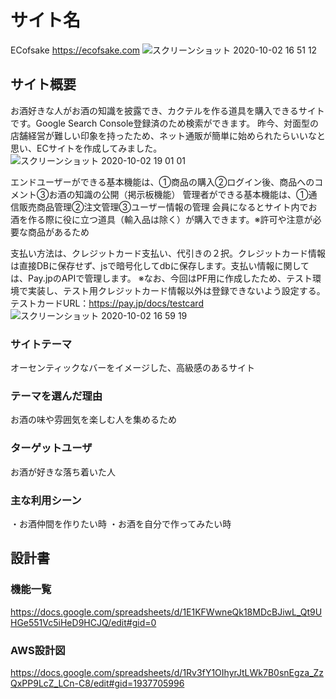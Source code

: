 # サイト名
ECofsake https://ecofsake.com ![スクリーンショット 2020-10-02 16 51 12](https://user-images.githubusercontent.com/65529573/94900434-f3cd6e00-04cf-11eb-806d-d34c365311f7.jpg)

## サイト概要
お酒好きな人がお酒の知識を披露でき、カクテルを作る道具を購入できるサイトです。Google Search Console登録済のため検索ができます。
昨今、対面型の店舗経営が難しい印象を持ったため、ネット通販が簡単に始められたらいいなと思い、ECサイトを作成してみました。
![スクリーンショット 2020-10-02 19 01 01](https://user-images.githubusercontent.com/65529573/94911813-a78b2980-04e1-11eb-88fd-b63e75c9da56.png)

エンドユーザーができる基本機能は、①商品の購入②ログイン後、商品へのコメント③お酒の知識の公開（掲示板機能）
管理者ができる基本機能は、①通信販売商品管理②注文管理③ユーザー情報の管理
会員になるとサイト内でお酒を作る際に役に立つ道具（輸入品は除く）が購入できます。※許可や注意が必要な商品があるため

支払い方法は、クレジットカード支払い、代引きの２択。クレジットカード情報は直接DBに保存せず、jsで暗号化してdbに保存します。支払い情報に関しては、Pay.jpのAPIで管理します。
※なお、今回はPF用に作成したため、テスト環境で実装し、テスト用クレジットカード情報以外は登録できないよう設定する。テストカードURL：https://pay.jp/docs/testcard
![スクリーンショット 2020-10-02 16 59 19](https://user-images.githubusercontent.com/65529573/94900850-b1586100-04d0-11eb-8008-b86b49eea785.jpg)

### サイトテーマ
オーセンティックなバーをイメージした、高級感のあるサイト

### テーマを選んだ理由
お酒の味や雰囲気を楽しむ人を集めるため

### ターゲットユーザ
お酒が好きな落ち着いた人

### 主な利用シーン
・お酒仲間を作りたい時
・お酒を自分で作ってみたい時

## 設計書
### 機能一覧
<https://docs.google.com/spreadsheets/d/1E1KFWwneQk18MDcBJiwL_Qt9UHGe551Vc5iHeD9HCJQ/edit#gid=0>
### AWS設計図
https://docs.google.com/spreadsheets/d/1Rv3fY1OIhyrJtLWk7B0snEgza_ZzQxPP9LcZ_LCn-C8/edit#gid=1937705996
